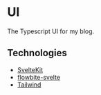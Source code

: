 # UI

The Typescript UI for my blog.

## Technologies

- [SvelteKit](https://kit.svelte.dev/)
- [flowbite-svelte](https://flowbite-svelte.com/docs/pages/introduction)
- [Tailwind](https://tailwindcss.com/docs)
